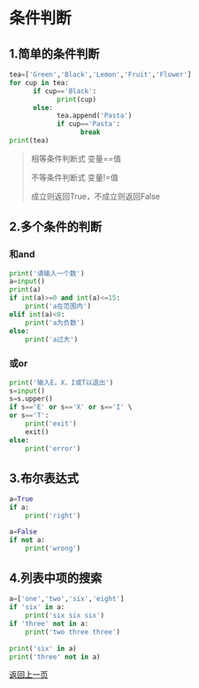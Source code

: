 # 条件判断

## 1.简单的条件判断


```python
tea=['Green','Black','Lemon','Fruit','Flower']
for cup in tea:
      if cup=='Black':
            print(cup)
      else:
            tea.append('Pasta')
            if cup=='Pasta':
                  break
print(tea)
```

> 相等条件判断式  变量==值
>
> 不等条件判断式  变量!=值
>
> 成立则返回True，不成立则返回False

## 2.多个条件的判断 

### 和and


```python
print('请输入一个数')
a=input()
print(a)
if int(a)>=0 and int(a)<=15:
    print('a在范围内')
elif int(a)<0:
    print('a为负数')
else:
    print('a过大')
```

### 或or


```python
print('输入E，X，I或T以退出') 
s=input()
s=s.upper()
if s=='E' or s=='X' or s=='I' \
or s=='T':
    print('exit')
    exit()
else:
    print('error')
```

## 3.布尔表达式


```python
a=True
if a:
    print('right')
```


```python
a=False
if not a:
    print('wrong')
```

## 4.列表中项的搜索


```python
a=['one','two','six','eight']
if 'six' in a:
    print('six six six')
if 'three' not in a:
    print('two three three')
    
print('six' in a)
print('three' not in a)
```

[返回上一页](python.html)
